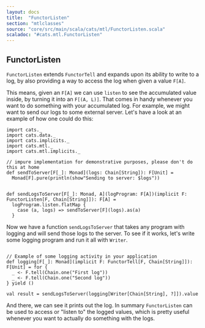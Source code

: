 ```yaml
---
layout: docs
title:  "FunctorListen"
section: "mtlclasses"
source: "core/src/main/scala/cats/mtl/FunctorListen.scala"
scaladoc: "#cats.mtl.FunctorListen"
---
```


## FunctorListen

`FunctorListen` extends `FunctorTell` and expands upon its ability to write to a log, by also providing a way to access the log when given a value `F[A]`. 

This means, given an `F[A]` we can use `listen` to see the accumulated value inside, by turning it into an `F[(A, L)]`.
That comes in handy whenever you want to do something with your accumulated log.
For example, we might want to send our logs to some external server.
Let's have a look at an example of how one could do this:


```tut:book
import cats._
import cats.data._
import cats.implicits._
import cats.mtl._
import cats.mtl.implicits._

// impure implementation for demonstrative purposes, please don't do this at home
def sendToServer[F[_]: Monad](logs: Chain[String]): F[Unit] =
  Monad[F].pure(println(show"Sending to server: $logs"))


def sendLogsToServer[F[_]: Monad, A](logProgram: F[A])(implicit F: FunctorListen[F, Chain[String]]): F[A] =
  logProgram.listen.flatMap {
    case (a, logs) => sendToServer[F](logs).as(a)
  }
```

Now we have a function `sendLogsToServer` that takes any program with logging and will send those logs to the server.
To see if it works, let's write some logging program and run it all with `Writer`.

```tut:book

// Example of some logging activity in your application
def logging[F[_]: Monad](implicit F: FunctorTell[F, Chain[String]]): F[Unit] = for {
  _ <- F.tell(Chain.one("First log"))
  _ <- F.tell(Chain.one("Second log"))
} yield ()

val result = sendLogsToServer(logging[Writer[Chain[String], ?]]).value
```

And there, we can see it prints out the log.
In summary `FunctorListen` can be used to access or "listen to" the logged values,
 which is pretty useful whenever you want to actually do something with the logs.
